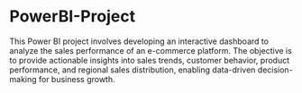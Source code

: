# PowerBI-Project
This Power BI project involves developing an interactive dashboard to analyze the sales performance of an e-commerce platform. The objective is to provide actionable insights into sales trends, customer behavior, product performance, and regional sales distribution, enabling data-driven decision-making for business growth.
